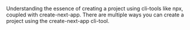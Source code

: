 Understanding the essence of creating a project using cli-tools like npx, coupled with create-next-app. There are multiple ways you can create a project using the create-next-app cli-tool.
